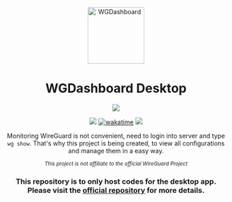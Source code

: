 <p align="center">
  <img alt="WGDashboard" src="https://github.com/donaldzou/WGDashboard/blob/main/img/logo.png" width="128">
</p>
<h1 align="center">WGDashboard Desktop</h1>
<p align="center">
  <img src="http://ForTheBadge.com/images/badges/made-with-python.svg">
</p>
<p align="center">
  <a href="https://github.com/donaldzou/wireguard-dashboard/releases/latest"><img src="https://img.shields.io/github/v/release/donaldzou/wireguard-dashboard"></a>
  <a href="https://wakatime.com/badge/user/45f53c7c-9da9-4cb0-85d6-17bd38cc748b/project/5334ae20-e9a6-4c55-9fea-52d4eb9dfba6"><img src="https://wakatime.com/badge/user/45f53c7c-9da9-4cb0-85d6-17bd38cc748b/project/5334ae20-e9a6-4c55-9fea-52d4eb9dfba6.svg" alt="wakatime"></a>
  <a href="https://hits.seeyoufarm.com"><img src="https://hits.seeyoufarm.com/api/count/incr/badge.svg?url=https%3A%2F%2Fgithub.com%2Fdonaldzou%2FWGDashboard&count_bg=%2379C83D&title_bg=%23555555&icon=github.svg&icon_color=%23E7E7E7&title=Visitor&edge_flat=false"/></a>
</p>
<p align="center">Monitoring WireGuard is not convenient, need to login into server and type <code>wg show</code>. That's why this project is being created, to view all configurations and manage them in a easy way.</p>
<p align="center"><small><i>This project is not affiliate to the official WireGuard Project</i></small></p>

<h3 align="center">This repository is to only host codes for the desktop app. Please visit the <a href="https://github.com/donaldzou/wireguard-dashboard">official repository</a> for more details.</h3>
